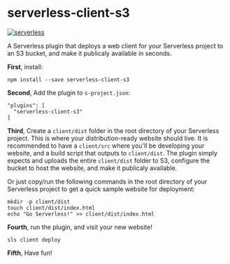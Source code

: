 serverless-client-s3
====================
[![serverless](http://public.serverless.com/badges/v1.svg)](http://www.serverless.com)

A Serverless plugin that deploys a web client for your Serverless project to an S3 bucket, and make it publicaly available in seconds.

**First**, install:

```
npm install --save serverless-client-s3
```
**Second**, Add the plugin to `s-project.json`:

```
"plugins": [
  "serverless-client-s3"
]
```
**Third**, Create a `client/dist` folder in the root directory of your Serverless project. This is where your distribution-ready website should live. It is recommended to have a `client/src` where you'll be developing your website, and a build script that outputs to `client/dist`. The plugin simply expects and uploads the entire `client/dist` folder to S3, configure the bucket to host the website, and make it publicaly available.

Or just copy/run the following commands in the root directory of your Serverless project to get a quick sample website for deployment:
```
mkdir -p client/dist
touch client/dist/index.html
echo "Go Serverless!" >> client/dist/index.html
```

**Fourth**, run the plugin, and visit your new website!

```
sls client deploy
```

**Fifth**, Have fun!

